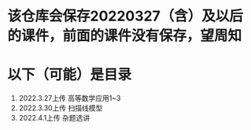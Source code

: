 # 该仓库会保存20220327（含）及以后的课件，前面的课件没有保存，望周知

# 以下（可能）是目录

1. 2022.3.27上传 高等数学应用1~3
2. 2022.3.30上传 扫描线模型
3. 2022.4.1上传 杂题选讲
